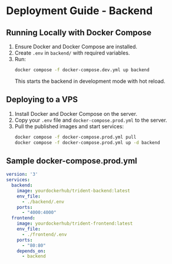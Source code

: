 # Deployment Guide - Backend

## Running Locally with Docker Compose
1. Ensure Docker and Docker Compose are installed.
2. Create `.env` in `backend/` with required variables.
3. Run:
   ```bash
   docker compose -f docker-compose.dev.yml up backend
   ```
   This starts the backend in development mode with hot reload.

## Deploying to a VPS
1. Install Docker and Docker Compose on the server.
2. Copy your `.env` file and `docker-compose.prod.yml` to the server.
3. Pull the published images and start services:
   ```bash
   docker compose -f docker-compose.prod.yml pull
   docker compose -f docker-compose.prod.yml up -d backend
   ```

## Sample docker-compose.prod.yml
```yaml
version: '3'
services:
  backend:
    image: yourdockerhub/trident-backend:latest
    env_file:
      - ./backend/.env
    ports:
      - "4000:4000"
  frontend:
    image: yourdockerhub/trident-frontend:latest
    env_file:
      - ./frontend/.env
    ports:
      - "80:80"
    depends_on:
      - backend
```

